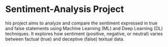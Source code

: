 # Sentiment-Analysis Project
his project aims to analyze and compare the sentiment expressed in true and false statements using Machine Learning (ML) and Deep Learning (DL) techniques. It explores how sentiment (positive, negative, or neutral) varies between factual (true) and deceptive (false) textual data.
